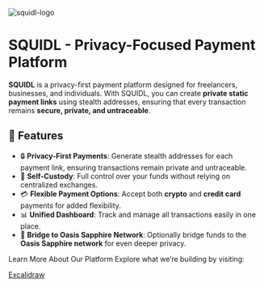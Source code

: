 
![squidl-logo](https://github.com/user-attachments/assets/e1034b67-7c7e-419f-b299-09265244b584)

# SQUIDL - Privacy-Focused Payment Platform

**SQUIDL** is a privacy-first payment platform designed for freelancers, businesses, and individuals. With SQUIDL, you can create **private static payment links** using stealth addresses, ensuring that every transaction remains **secure, private, and untraceable**.

## 🚀 Features

- 🔒 **Privacy-First Payments**: Generate stealth addresses for each payment link, ensuring transactions remain private and untraceable.
- 💼 **Self-Custody**: Full control over your funds without relying on centralized exchanges.
- 💳 **Flexible Payment Options**: Accept both **crypto** and **credit card** payments for added flexibility.
- 📊 **Unified Dashboard**: Track and manage all transactions easily in one place.
- 🌉 **Bridge to Oasis Sapphire Network**: Optionally bridge funds to the **Oasis Sapphire network** for even deeper privacy.

Learn More About Our Platform
Explore what we’re building by visiting:

[Excalidraw](https://excalidraw.com/#json=FtV1YyZ2JTzPphmrEw1mG,a_D2Fsds3p8W2OJWlRmk6Q)
